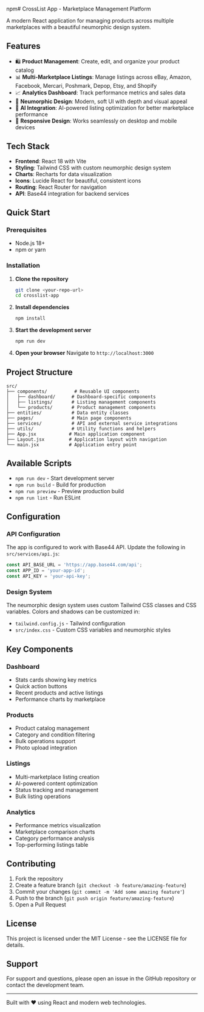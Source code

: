 npm# CrossList App - Marketplace Management Platform

A modern React application for managing products across multiple marketplaces with a beautiful neumorphic design system.

## Features

- 🛍️ **Product Management**: Create, edit, and organize your product catalog
- 📊 **Multi-Marketplace Listings**: Manage listings across eBay, Amazon, Facebook, Mercari, Poshmark, Depop, Etsy, and Shopify
- 📈 **Analytics Dashboard**: Track performance metrics and sales data
- 🎨 **Neumorphic Design**: Modern, soft UI with depth and visual appeal
- 🤖 **AI Integration**: AI-powered listing optimization for better marketplace performance
- 📱 **Responsive Design**: Works seamlessly on desktop and mobile devices

## Tech Stack

- **Frontend**: React 18 with Vite
- **Styling**: Tailwind CSS with custom neumorphic design system
- **Charts**: Recharts for data visualization
- **Icons**: Lucide React for beautiful, consistent icons
- **Routing**: React Router for navigation
- **API**: Base44 integration for backend services

## Quick Start

### Prerequisites

- Node.js 18+ 
- npm or yarn

### Installation

1. **Clone the repository**
   ```bash
   git clone <your-repo-url>
   cd crosslist-app
   ```

2. **Install dependencies**
   ```bash
   npm install
   ```

3. **Start the development server**
   ```bash
   npm run dev
   ```

4. **Open your browser**
   Navigate to `http://localhost:3000`

## Project Structure

```
src/
├── components/          # Reusable UI components
│   ├── dashboard/      # Dashboard-specific components
│   ├── listings/       # Listing management components
│   └── products/       # Product management components
├── entities/           # Data entity classes
├── pages/              # Main page components
├── services/           # API and external service integrations
├── utils/              # Utility functions and helpers
├── App.jsx            # Main application component
├── Layout.jsx         # Application layout with navigation
└── main.jsx           # Application entry point
```

## Available Scripts

- `npm run dev` - Start development server
- `npm run build` - Build for production
- `npm run preview` - Preview production build
- `npm run lint` - Run ESLint

## Configuration

### API Configuration

The app is configured to work with Base44 API. Update the following in `src/services/api.js`:

```javascript
const API_BASE_URL = 'https://app.base44.com/api';
const APP_ID = 'your-app-id';
const API_KEY = 'your-api-key';
```

### Design System

The neumorphic design system uses custom Tailwind CSS classes and CSS variables. Colors and shadows can be customized in:

- `tailwind.config.js` - Tailwind configuration
- `src/index.css` - Custom CSS variables and neumorphic styles

## Key Components

### Dashboard
- Stats cards showing key metrics
- Quick action buttons
- Recent products and active listings
- Performance charts by marketplace

### Products
- Product catalog management
- Category and condition filtering
- Bulk operations support
- Photo upload integration

### Listings
- Multi-marketplace listing creation
- AI-powered content optimization
- Status tracking and management
- Bulk listing operations

### Analytics
- Performance metrics visualization
- Marketplace comparison charts
- Category performance analysis
- Top-performing listings table

## Contributing

1. Fork the repository
2. Create a feature branch (`git checkout -b feature/amazing-feature`)
3. Commit your changes (`git commit -m 'Add some amazing feature'`)
4. Push to the branch (`git push origin feature/amazing-feature`)
5. Open a Pull Request

## License

This project is licensed under the MIT License - see the LICENSE file for details.

## Support

For support and questions, please open an issue in the GitHub repository or contact the development team.

---

Built with ❤️ using React and modern web technologies.
